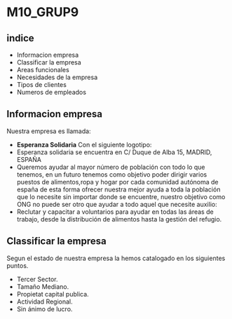 # M10_GRUP9
## indice
* Informacion empresa
* Classificar la empresa
* Areas funcionales
* Necesidades de la empresa
* Tipos de clientes
* Numeros de empleados

## Informacion empresa
Nuestra empresa es llamada:
* **Esperanza Solidaria**
Con el siguiente logotipo:
* Esperanza solidaria se encuentra en C/ Duque de Alba 15, MADRID, ESPAÑA  
* Queremos ayudar al mayor número de población con todo lo que tenemos, en un futuro tenemos como objetivo poder dirigir varios puestos de alimentos,ropa y hogar por cada comunidad autónoma de españa de esta forma ofrecer nuestra mejor ayuda a toda la población que lo necesite sin importar donde se encuentre, nuestro objetivo como ONG no puede ser otro que ayudar a todo aquel que necesite auxilio:  
* Reclutar y capacitar a voluntarios para ayudar en todas las áreas de trabajo, desde la distribución de alimentos hasta la gestión del refugio.  
  
## Classificar la empresa
Segun el estado de nuestra empresa la hemos catalogado en los siguientes puntos.
* Tercer Sector.
* Tamaño Mediano.
* Propietat capital publica.
* Actividad Regional.
* Sin ánimo de lucro.

